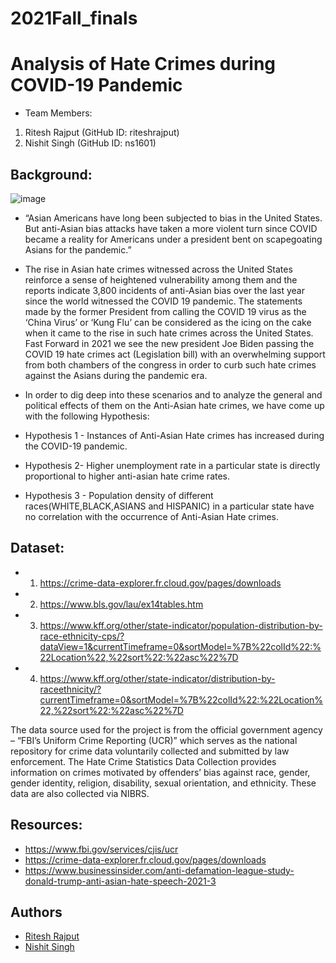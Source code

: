 # 2021Fall_finals

# Analysis of Hate Crimes during COVID-19 Pandemic

* Team Members:
1. Ritesh Rajput (GitHub ID: riteshrajput)
2. Nishit Singh (GitHub ID: ns1601)

## Background:
![image](https://user-images.githubusercontent.com/89374199/167278813-a336084f-783c-4544-9698-87d328730e73.png)


* “Asian Americans have long been subjected to bias in the United States. But anti-Asian bias attacks have taken a more violent turn since COVID became a reality for Americans under a president bent on scapegoating Asians for the pandemic.”

* The rise in Asian hate crimes witnessed across the United States reinforce a sense of heightened vulnerability among them and the reports indicate 3,800 incidents of anti-Asian bias over the last year since the world witnessed the COVID 19 pandemic. The statements made by the former President from calling the COVID 19 virus as the ‘China Virus’ or ‘Kung Flu’ can be considered as the icing on the cake when it came to the rise in such hate crimes across the United States. Fast Forward in 2021 we see the new president Joe Biden passing the COVID 19 hate crimes act (Legislation bill) with an overwhelming support from both chambers of the congress in order to curb such hate crimes against the Asians during the pandemic era. 

* In order to dig deep into these scenarios and to analyze the general and political effects of them on the Anti-Asian hate crimes, we have come up with the following Hypothesis:


*   Hypothesis 1 - Instances of Anti-Asian Hate crimes has increased during the COVID-19 pandemic.
*   Hypothesis 2- Higher unemployment rate in a particular state is directly proportional to higher anti-asian hate crime rates.
*   Hypothesis 3 - Population density of different races(WHITE,BLACK,ASIANS and HISPANIC) in a particular state have no correlation with the occurrence of Anti-Asian Hate crimes.

## Dataset: 

* 1. https://crime-data-explorer.fr.cloud.gov/pages/downloads
* 2. https://www.bls.gov/lau/ex14tables.htm
* 3. https://www.kff.org/other/state-indicator/population-distribution-by-race-ethnicity-cps/?dataView=1&currentTimeframe=0&sortModel=%7B%22colId%22:%22Location%22,%22sort%22:%22asc%22%7D
* 4. https://www.kff.org/other/state-indicator/distribution-by-raceethnicity/?currentTimeframe=0&sortModel=%7B%22colId%22:%22Location%22,%22sort%22:%22asc%22%7D

The data source used for the project is from the official government agency – “FBI’s Uniform Crime Reporting (UCR)” which serves as the national repository for crime data voluntarily collected and submitted by law enforcement. The Hate Crime Statistics Data Collection provides information on crimes motivated by offenders’ bias against race, gender, gender identity, religion, disability, sexual orientation, and ethnicity. These data are also collected via NIBRS.

## Resources:

* https://www.fbi.gov/services/cjis/ucr
* https://crime-data-explorer.fr.cloud.gov/pages/downloads
* https://www.businessinsider.com/anti-defamation-league-study-donald-trump-anti-asian-hate-speech-2021-3

## Authors

* [Ritesh Rajput](https://github.com/riteshrajput/)
* [Nishit Singh](https://github.com/ns1601/)
